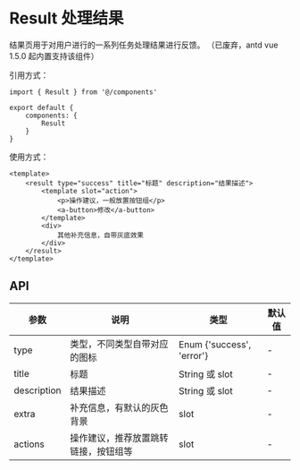 # Result 处理结果

结果页用于对用户进行的一系列任务处理结果进行反馈。
（已废弃，antd vue 1.5.0 起内置支持该组件）

引用方式：
```vue
import { Result } from '@/components'

export default {
    components: {
        Result
    }
}
```

使用方式：
```vue
<template>
    <result type="success" title="标题" description="结果描述">
        <template slot="action">
            <p>操作建议，一般放置按钮组</p>
            <a-button>修改</a-button>
        </template>
        <div>
            其他补充信息，自带灰底效果
        </div>
    </result>
</template>
```

## API

| 参数      | 说明                                      | 类型         | 默认值 |
|----------|------------------------------------------|-------------|-------|
| type | 类型，不同类型自带对应的图标 | Enum {'success', 'error'} | - |
| title       | 标题     | String 或 slot  | -    |
| description | 结果描述    | String 或 slot  | -    |
| extra       | 补充信息，有默认的灰色背景     | slot  | -    |
| actions     | 操作建议，推荐放置跳转链接，按钮组等    | slot  | -    |
